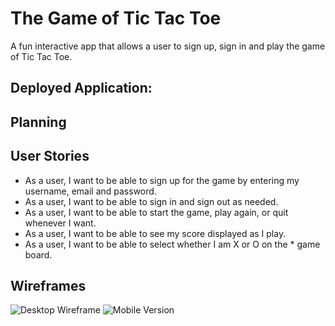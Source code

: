 # The Game of Tic Tac Toe 

A fun interactive app that allows a user to sign up, sign in and play the game of Tic Tac Toe. 

## Deployed Application:

## Planning 

## User Stories

* As a user, I want to be able to sign up for the game by entering my username, email and password.
* As a user, I want to be able to sign in and sign out as needed.
* As a user, I want to be able to start the game, play again, or quit whenever I want.
* As a user, I want to be able to see my score displayed as I play.
* As a user, I want to be able to select whether I am X or O on the * game board.

## Wireframes

![Desktop Wireframe](https://imgur.com/a/cMvEtId)
![Mobile Version](https://imgur.com/a/DxYReJz)
